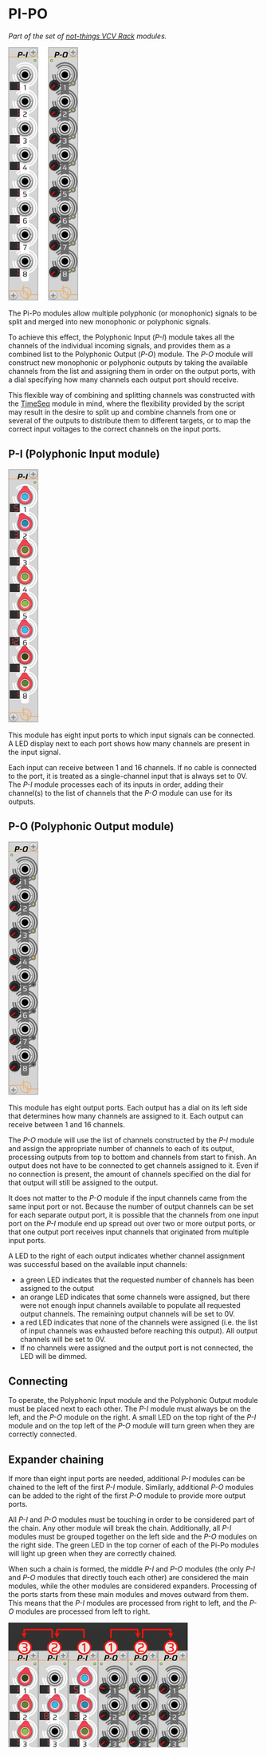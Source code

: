 # PI-PO

*Part of the set of [not-things VCV Rack](../README.md) modules.*

![Pi-PO modules](./pipo-modules-separated-light.png)

The Pi-Po modules allow multiple polyphonic (or monophonic) signals to be split and merged into new monophonic or polyphonic signals.

To achieve this effect, the Polyphonic Input (*P-I*) module takes all the channels of the individual incoming signals, and provides them as a combined list to the Polyphonic Output (*P-O*) module. The *P-O* module will construct new monophonic or polyphonic outputs by taking the available channels from the list and assigning them in order on the output ports, with a dial specifying how many channels each output port should receive.

This flexible way of combining and splitting channels was constructed with the [TimeSeq](TIMESEQ.md) module in mind, where the flexibility provided by the script may result in the desire to split up and combine channels from one or several of the outputs to distribute them to different targets, or to map the correct input voltages to the correct channels on the input ports.

## P-I (Polyphonic Input module)

![Polyphonic Input module](./p-i.png)

This module has eight input ports to which input signals can be connected. A LED display next to each port shows how many channels are present in the input signal.

Each input can receive between 1 and 16 channels. If no cable is connected to the port, it is treated as a single-channel input that is always set to 0V. The *P-I* module processes each of its inputs in order, adding their channel(s) to the list of channels that the *P-O* module can use for its outputs.

## P-O (Polyphonic Output module)

![Polyphonic Input module](./p-o.png)

This module has eight output ports. Each output has a dial on its left side that determines how many channels are assigned to it. Each output can receive between 1 and 16 channels.

The *P-O* module will use the list of channels constructed by the *P-I* module and assign the appropriate number of channels to each of its output, processing outputs from top to bottom and channels from start to finish. An output does not have to be connected to get channels assigned to it. Even if no connection is present, the amount of channels specified on the dial for that output will still be assigned to the output.

It does not matter to the *P-O* module if the input channels came from the same input port or not. Because the number of output channels can be set for each separate output port, it is possible that the channels from one input port on the *P-I* module end up spread out over two or more output ports, or that one output port receives input channels that originated from multiple input ports.

A LED to the right of each output indicates whether channel assignment was successful based on the available input channels:

* a green LED indicates that the requested number of channels has been assigned to the output
* an orange LED indicates that some channels were assigned, but there were not enough input channels available to populate all requested output channels. The remaining output channels will be set to 0V.
* a red LED indicates that none of the channels were assigned (i.e. the list of input channels was exhausted before reaching this output). All output channels will be set to 0V.
* If no channels were assigned and the output port is not connected, the LED will be dimmed.

## Connecting

To operate, the Polyphonic Input module and the Polyphonic Output module must be placed next to each other. The *P-I* module must always be on the left, and the *P-O* module on the right. A small LED on the top right of the *P-I* module and on the top left of the *P-O* module will turn green when they are correctly connected.

## Expander chaining

If more than eight input ports are needed, additional *P-I* modules can be chained to the left of the first *P-I* module. Similarly, additional *P-O* modules can be added to the right of the first *P-O* module to provide more output ports.

All *P-I* and *P-O* modules must be touching in order to be considered part of the chain. Any other module will break the chain. Additionally, all *P-I* modules must be grouped together on the left side and the *P-O* modules on the right side. The green LED in the top corner of each of the Pi-Po modules will light up green when they are correctly chained.

When such a chain is formed, the middle *P-I* and *P-O* modules (the only *P-I* and *P-O* modules that directly touch each other) are considered the main modules, while the other modules are considered expanders. Processing of the ports starts from these main modules and moves outward from them. This means that the *P-I* modules are processed from right to left, and the *P-O* modules are processed from left to right.

![Pi-Po module chain](./pipo-chain.png)
